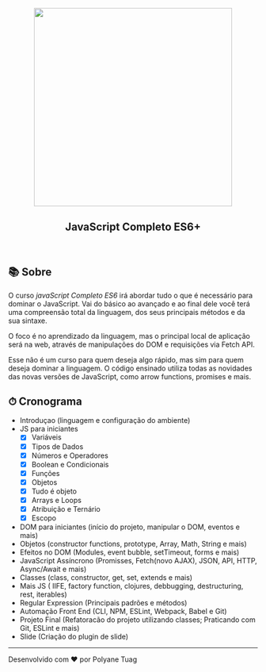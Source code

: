 <p align="center"> 
  <img width= '400' src="https://media-exp1.licdn.com/dms/image/C4E1BAQHsufRVzp5cnQ/company-background_10000/0?e=2159024400&v=beta&t=eenhnaynP2rpYHnCWK4BBz5iCRw0k_wbzxoOtgapTdw">
</p>
<h2 align="center"><strong>JavaScript Completo ES6+</strong></h2><br>

## 📚 Sobre

O curso *javaScript Completo ES6* irá abordar tudo o que é necessário para dominar o JavaScript. Vai do básico ao avançado e ao final dele você terá uma compreensão total da linguagem, dos seus principais métodos e da sua sintaxe.

 O foco é no aprendizado da linguagem, mas o principal local de aplicação será na web, através de manipulações do DOM e requisições via Fetch API.

Esse não é um curso para quem deseja algo rápido, mas sim para quem deseja dominar a linguagem. O código ensinado utiliza todas as novidades das novas versões de JavaScript, como arrow functions, promises e mais.


## ⏱ Cronograma 

- Introduçao (linguagem e  configuração do ambiente)
- JS para iniciantes
    - [x] Variáveis
    - [x] Tipos de Dados 
    - [x] Números e Operadores
    - [x] Boolean e Condicionais
    - [x] Funções 
    - [x] Objetos
    - [x] Tudo é objeto
    - [x] Arrays e Loops
    - [x] Atribuição e Ternário
    - [x] Escopo

- DOM para iniciantes (início do projeto, manipular o DOM, eventos e mais)
- Objetos (constructor functions, prototype, Array, Math, String e mais)
- Efeitos no DOM (Modules, event bubble, setTimeout, forms e mais)
- JavaScript Assíncrono (Promisses, Fetch(novo AJAX), JSON, API, HTTP, Async/Await e mais)
- Classes (class, constructor, get, set, extends e mais)
- Mais JS ( IIFE, factory function, clojures, debbugging, destructuring, rest, iterables)
- Regular Expression (Principais padrões e métodos)
- Automação Front End (CLI, NPM, ESLint, Webpack, Babel e Git)
- Projeto Final (Refatoracão do projeto utilizando classes; Praticando com Git, ESLint e mais)
- Slide (Criação do plugin de slide)


<!-- <details><summary>CLICK ME</summary>
<p>



</p>
</details> -->





---

Desenvolvido com ❤️ por Polyane Tuag